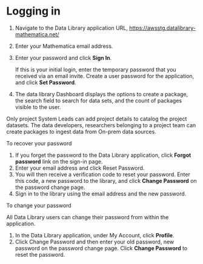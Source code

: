 # Logging in


1. Navigate to the Data Library application URL, https://awsstg.datalibrary-mathematica.net/ 
2. Enter your Mathematica email address.
2. Enter your password and click **Sign In**. 
    
    If this is your initial login, enter the temporary password that you received via an email invite. Create a user password for the application, and click **Set Password**. 
3. The data library Dashboard displays the options to create a package, the search field to search for data sets, and the count of packages visible to the user.

Only project System Leads can add project details to catalog the project datasets. The data developers, researchers belonging to a project team can create packages to ingest data from On-prem data sources.

To recover your password

1. If you forget the password to the Data Library application, click **Forgot password** link on the sign-in page.
2. Enter your email address and click Reset Password. 
3. You will then receive a verification code to reset your password. Enter this code, a new password to the library, and click **Change Password** on the password change page.
4. Sign in to the library using the email address and the new password.

To change your password

All Data Library users can change their password from within the application.

1. In the Data Library application, under My Account, click **Profile**.
2. Click Change Password and then enter your old password, new password on the password change page. Click **Change Password** to reset the password.



